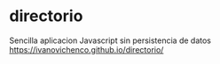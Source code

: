# directorio
Sencilla aplicacion Javascript sin persistencia de  datos
https://ivanovichenco.github.io/directorio/
